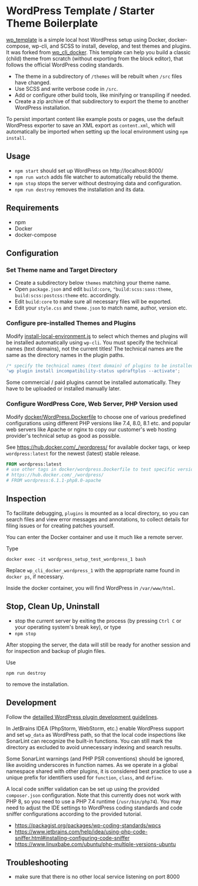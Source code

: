 # WordPress Template / Starter Theme Boilerplate

[wp_template](https://github.com/openmindculture/wp_template) is a simple local host WordPress setup using Docker, docker-compose, wp-cli, and SCSS to install, develop, and test themes and plugins. It was forked from [wp_cli_docker](https://github.com/openmindculture/wp_cli_docker). This template can help you build a classic (child) theme from scratch (without exporting from the block editor), that follows the official WordPress coding standards.

- The theme in a subdirectory of `/themes` will be rebuilt when `/src` files have changed.
- Use SCSS and write verbose code in `/src`.
- Add or configure other build tools, like minifying or transpiling if needed.
- Create a zip archive of that subdirectory to export the theme to another WordPress installation.

To persist important content like example posts or pages, use the default WordPress exporter to save an XML export as `content.xml`, which will automatically be imported when setting up the local environment using `npm install`.

## Usage

- `npm start` should set up WordPress on http://localhost:8000/
- `npm run watch` adds file watcher to automatically rebuild the theme.
- `npm stop` stops the server without destroying data and configuration.
- `npm run destroy` removes the installation and its data.

## Requirements

- npm
- Docker
- docker-compose

## Configuration

### Set Theme name and Target Directory

- Create a subdirectory below `themes` matching your theme name.
- Open `package.json` and edit `build:core`, `"build:scss:sass:theme`, `build:scss:postcss:theme` etc. accordingly.
- Edit `build:core` to make sure all necessary files will be exported.
- Edit your `style.css` and `theme.json` to match name, author, version etc.

### Configure pre-installed Themes and Plugins

Modify [install-local-environment.js](./install-local-environment.js) to select which themes and plugins will be installed automatically using `wp-cli`. You must specify the technical names (text domains), not the current titles! The technical names are the same as the directory names in the plugin paths.

```js
/* specify the technical names (text domain) of plugins to be installed */
'wp plugin install incompatibility-status updraftplus --activate';
```

Some commercial / paid plugins cannot be installed automatically. They have to be uploaded or installed manually later.

### Configure WordPress Core, Web Server, PHP Version used

Modify [docker/WordPress.Dockerfile](./docker/WordPress.Dockerfile) to choose one of various predefined configurations using different PHP versions like 7.4, 8.0, 8.1 etc. and popular web servers like Apache or nginx to copy our customer's web hosting provider's technical setup as good as possible.

See https://hub.docker.com/_/wordpress/ for available docker tags, or keep `wordpress:latest` for the newest (latest) stable release.

```Dockerfile
FROM wordpress:latest
# use other tags in docker/wordpress.Dockerfile to test specific versions, see
# https://hub.docker.com/_/wordpress/
# FROM wordpress:6.1.1-php8.0-apache
```

## Inspection

To facilitate debugging, `plugins` is mounted as a local directory, so you can search files and view error messages and annotations, to collect details for filing issues or for creating patches yourself.

You can enter the Docker container and use it much like a remote server.

Type

`docker exec -it wordpress_setup_test_wordpress_1 bash`

Replace `wp_cli_docker_wordpress_1` with the appropriate name found in `docker ps`, if necessary.

Inside the docker container, you will find WordPress in `/var/www/html`.

## Stop, Clean Up, Uninstall

- stop the current server by exiting the process (by pressing `Ctrl C` or your operating system's break key), or type
- `npm stop`

After stopping the server, the data will still be ready for another session and for inspection and backup of plugin files.

Use

`npm run destroy`

to remove the installation.

## Development

Follow the [detailled WordPress plugin development guidelines](https://developer.wordpress.org/plugins/wordpress-org/detailed-plugin-guidelines/).

In JetBrains IDEA (PhpStorm, WebStorm, etc.) enable WordPress support and set `wp_data` as WordPress path, so that the local code inspections like SonarLint can recognize the built-in functions. You can still mark the directory as excluded to avoid unnecessary indexing and search results.

Some SonarLint warnings (and PHP PSR conventions) should be ignored, like avoiding underscores in function names. As we operate in a global namespace shared with other plugins, it is considered best practice to use a unique prefix for identifiers used for `function`, `class`, and `define`.

A local code sniffer validation can be set up using the provided `composer.json` configuration. Note that this currently does not work with PHP 8, so you need to use a PHP 7.4 runtime (`/usr/bin/php74`). You may need to adjust the IDE settings to WordPress coding standards and code sniffer configurations according to the provided tutorial.

- https://packagist.org/packages/wp-coding-standards/wpcs
- https://www.jetbrains.com/help/idea/using-php-code-sniffer.html#installing-configuring-code-sniffer
- https://www.linuxbabe.com/ubuntu/php-multiple-versions-ubuntu

## Troubleshooting

- make sure that there is no other local service listening on port 8000




